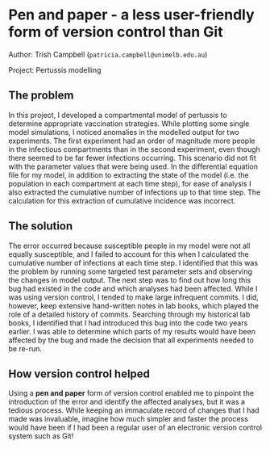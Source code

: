 # Pen and paper - a less user-friendly form of version control than Git

Author: Trish Campbell (`patricia.campbell@unimelb.edu.au`)

Project: Pertussis modelling

## The problem

In this project, I developed a compartmental model of pertussis to determine appropriate vaccination strategies.
While plotting some single model simulations, I noticed anomalies in the modelled output for two experiments.
The first experiment had an order of magnitude more people in the infectious compartments than in the second experiment, even though there seemed to be far fewer infections occurring.
This scenario did not fit with the parameter values that were being used.
In the differential equation file for my model, in addition to extracting the state of the model (i.e. the population in each compartment at each time step), for ease of analysis I also extracted the cumulative number of infections up to that time step.
The calculation for this extraction of cumulative incidence was incorrect.

## The solution

The error occurred because susceptible people in my model were not all equally susceptible, and I failed to account for this when I calculated the cumulative number of infections at each time step.
I identified that this was the problem by running some targeted test parameter sets and observing the changes in model output.
The next step was to find out how long this bug had existed in the code and which analyses had been affected.
While I was using version control, I tended to make large infrequent commits.
I did, however, keep extensive hand-written notes in lab books, which played the role of a detailed history of commits.
Searching through my historical lab books, I identified that I had introduced this bug into the code two years earlier.
I was able to determine which parts of my results would have been affected by the bug and made the decision that all experiments needed to be re-run.

## How version control helped

Using a **pen and paper** form of version control enabled me to pinpoint the introduction of the error and identify the affected analyses, but it was a tedious process.
While keeping an immaculate record of changes that I had made was invaluable, imagine how much simpler and faster the process would have been if I had been a regular user of an electronic version control system such as Git! 
